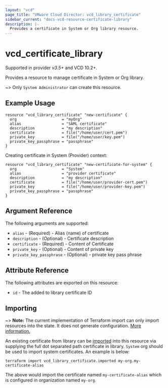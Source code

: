 ```yaml
---
layout: "vcd"
page_title: "VMware Cloud Director: vcd_library_certificate"
sidebar_current: "docs-vcd-resource-certificate-library"
description: |-
  Provides a certificate in System or Org library resource.
---
```


# vcd\_certificate\_library
Supported in provider *v3.5+* and VCD 10.2+.

Provides a resource to manage certificate in System or Org library.

~> Only `System Administrator` can create this resource.

## Example Usage

```hcl
resource "vcd_library_certificate" "new-certificate" {
  org                    = "myOrg"
  alias                  = "SAML certificate"
  description            = "my description"
  certificate            = file("/home/user/cert.pem")
  private_key            = file("/home/user/key.pem")
  private_key_passphrase = "passphrase"
}
```


Creating certificate in System (Provider) context:
```hcl
resource "vcd_library_certificate" "new-certificate-for-system" {
  org                    = "System"
  alias                  = "provider certificate"
  description            = "my description"
  certificate            = file("/home/user/provider-cert.pem")
  private_key            = file("/home/user/provider-key.pem")
  private_key_passphrase = "passphrase"
}
```

## Argument Reference

The following arguments are supported:

* `alias` - (Required)  - Alias (name) of certificate
* `description` - (Optional)  - Certificate description
* `certificate` - (Required)  - Content of Certificate
* `private_key` - (Optional)  - Content of private key
* `private_key_passphrase` - (Optional)  - private key pass phrase 

## Attribute Reference

The following attributes are exported on this resource:

* `id` - The added to library certificate ID

## Importing

~> **Note:** The current implementation of Terraform import can only import resources into the state.
It does not generate configuration. [More information.](https://www.terraform.io/docs/import/)

An existing certificate from library can be [imported][docs-import] into this resource
via supplying the full dot separated path certificate in library. `System` org should be used to import system
certificates. An example is below:

[docs-import]: https://www.terraform.io/docs/import/

```
terraform import vcd_library_certificate.imported my-org.my-certificate-alias
```

The above would import the certificate named `my-certificate-alias` which is configured in organization named `my-org`.
